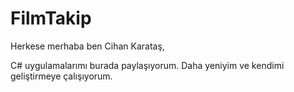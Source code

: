 # FilmTakip

Herkese merhaba ben Cihan Karataş,

C# uygulamalarımı burada paylaşıyorum. Daha yeniyim ve kendimi geliştirmeye çalışıyorum.
